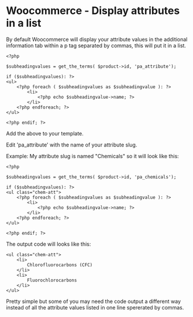 # Woocommerce - Display attributes in a list
By default Woocommerce will display your attribute values in the additional information tab within a p tag separated by commas, this will put it in a list.

    <?php

    $subheadingvalues = get_the_terms( $product->id, 'pa_attribute');
    
    if ($subheadingvalues): ?>
    <ul>
    	<?php foreach ( $subheadingvalues as $subheadingvalue ): ?>
    		<li>
    			<?php echo $subheadingvalue->name; ?>
    		</li>
    	<?php endforeach; ?>
    </ul>
    
    <?php endif; ?>

Add the above to your template.

Edit 'pa_attribute' with the name of your attribute slug.

Example: My attribute slug is named "Chemicals" so it will look like this:

    <?php

    $subheadingvalues = get_the_terms( $product->id, 'pa_chemicals');
    
    if ($subheadingvalues): ?>
    <ul class="chem-att">
    	<?php foreach ( $subheadingvalues as $subheadingvalue ): ?>
    		<li>
    			<?php echo $subheadingvalue->name; ?>
    		</li>
    	<?php endforeach; ?>
    </ul>
    
    <?php endif; ?>

The output code will looks like this:

    <ul class="chem-att">
    	<li>
    		Chlorofluorocarbons (CFC)
    	</li>
    	<li>
    		Fluorochlorocarbons
    	</li>
    </ul>

Pretty simple but some of you  may need the code output a different way instead of all the attribute values listed in one line spererated by commas.
